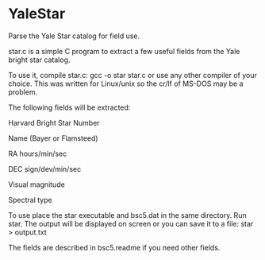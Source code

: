 # YaleStar
Parse the Yale Star catalog for field use.

star.c is a simple C program to extract a few useful fields from the 
Yale bright star catalog. 

To use it, compile star.c:
   gcc -o star star.c
or use any other compiler of your choice. This was written for Linux/unix
so the cr/lf of MS-DOS may be a problem. 

The following fields will be extracted:

Harvard Bright Star Number

Name (Bayer or Flamsteed)

RA hours/min/sec

DEC sign/dev/min/sec

Visual magnitude

Spectral type

To use place the star executable and bsc5.dat in the same
directory. Run star. The output will be displayed on screen or you can save it to a file:
   star > output.txt

The fields are described in bsc5.readme if you need other fields.

